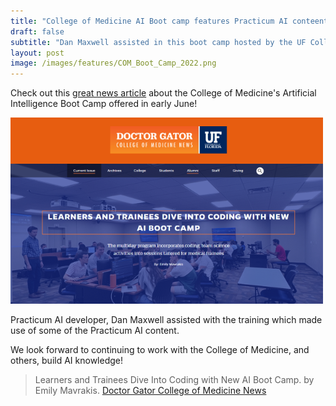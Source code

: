 ```yaml
---
title: "College of Medicine AI Boot camp features Practicum AI conteent"
draft: false
subtitle: "Dan Maxwell assisted in this boot camp hosted by the UF College of Medicine"
layout: post
image: /images/features/COM_Boot_Camp_2022.png
---
```


Check out this [great news article](https://news.drgator.ufl.edu/2022/07/20/learners-and-trainees-dive-into-coding-with-new-ai-boot-camp/) about the College of Medicine's Artificial Intelligence Boot Camp offered in early June!

[![Screenshot of the COM news article](/images/features/COM_Boot_Camp_2022.png)](https://news.drgator.ufl.edu/2022/07/20/learners-and-trainees-dive-into-coding-with-new-ai-boot-camp/)

Practicum AI developer, Dan Maxwell assisted with the training which made use of some of the Practicum AI content.

We look forward to continuing to work with the College of Medicine, and others, build AI knowledge!

> Learners and Trainees Dive Into Coding with New AI Boot Camp. by Emily Mavrakis. [Doctor Gator College of Medicine News](https://news.drgator.ufl.edu/2022/07/20/learners-and-trainees-dive-into-coding-with-new-ai-boot-camp/)